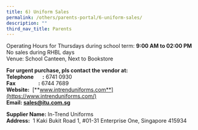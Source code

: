 ```yaml
---
title: 6) Uniform Sales
permalink: /others/parents-portal/6-uniform-sales/
description: ""
third_nav_title: Parents
---
```

Operating Hours for Thursdays during school term:&nbsp;**9:00 AM to 02:00 PM** <br>
No sales during RHBL days <br>
Venue: School Canteen, Next to Bookstore

**For urgent purchase, pls contact the vendor at:** <br>
**Telephone &nbsp; &nbsp; &nbsp; :**&nbsp;6741 0930 <br>
**Fax&nbsp; &nbsp; &nbsp; &nbsp; &nbsp; &nbsp; &nbsp; &nbsp; &nbsp; :**&nbsp;6744 7689 <br>
**Website:**&nbsp;&nbsp;[**www.intrenduniforms.com**](https://www.intrenduniforms.com/)<br>
**Email: sales@itu.com.sg**

**Supplier Name:**&nbsp;In-Trend Uniforms <br>
**Address:**&nbsp;&nbsp;1 Kaki Bukit Road 1, #01-31 Enterprise One, Singapore 415934